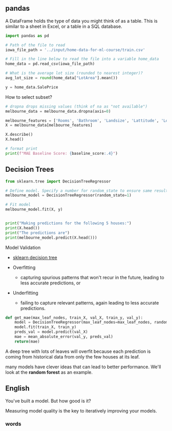 ## pandas
A DataFrame holds the type of data you might think of as a table. This is similar to a sheet in Excel, or a table in a SQL database.


```python
import pandas as pd

# Path of the file to read
iowa_file_path = '../input/home-data-for-ml-course/train.csv'

# Fill in the line below to read the file into a variable home_data
home_data = pd.read_csv(iowa_file_path)

# What is the average lot size (rounded to nearest integer)?
avg_lot_size = round(home_data["LotArea"].mean())

y = home_data.SalePrice
```

How to select subset?

```python
# dropna drops missing values (think of na as "not available")
melbourne_data = melbourne_data.dropna(axis=0)

melbourne_features = ['Rooms', 'Bathroom', 'Landsize', 'Lattitude', 'Longtitude']
X = melbourne_data[melbourne_features]

X.describe()
X.head()

# format print
print(f"MAE Baseline Score: {baseline_score:.4}")
```

## Decision Trees

```python
from sklearn.tree import DecisionTreeRegressor

# Define model. Specify a number for random_state to ensure same results each run
melbourne_model = DecisionTreeRegressor(random_state=1)

# Fit model
melbourne_model.fit(X, y)


print("Making predictions for the following 5 houses:")
print(X.head())
print("The predictions are")
print(melbourne_model.predict(X.head()))
```

Model Validation

- [sklearn decision tree](https://scikit-learn.org/stable/modules/generated/sklearn.tree.DecisionTreeRegressor.html)


- Overfitting
  - capturing spurious patterns that won't recur in the future, leading to less accurate predictions, or
- Underfitting
  - failing to capture relevant patterns, again leading to less accurate predictions.

```python
def get_mae(max_leaf_nodes, train_X, val_X, train_y, val_y):
    model = DecisionTreeRegressor(max_leaf_nodes=max_leaf_nodes, random_state=0)
    model.fit(train_X, train_y)
    preds_val = model.predict(val_X)
    mae = mean_absolute_error(val_y, preds_val)
    return(mae)
```

A deep tree with lots of leaves will overfit because each prediction is coming from historical data from only the few houses at its leaf.

many models have clever ideas that can lead to better performance. We'll look at the **random forest** as an example.






## English
You've built a model. But how good is it?

Measuring model quality is the key to iteratively improving your models.

### words

